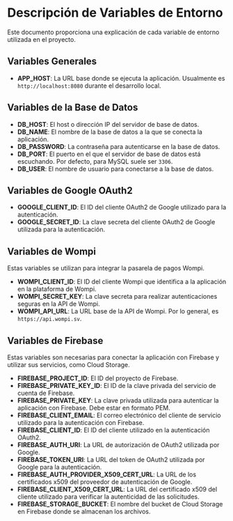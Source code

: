 # Descripción de Variables de Entorno

Este documento proporciona una explicación de cada variable de entorno utilizada en el proyecto.

## Variables Generales

- **APP_HOST**: La URL base donde se ejecuta la aplicación. Usualmente es `http://localhost:8080` durante el desarrollo local.

## Variables de la Base de Datos

- **DB_HOST**: El host o dirección IP del servidor de base de datos.
- **DB_NAME**: El nombre de la base de datos a la que se conecta la aplicación.
- **DB_PASSWORD**: La contraseña para autenticarse en la base de datos.
- **DB_PORT**: El puerto en el que el servidor de base de datos está escuchando. Por defecto, para MySQL suele ser `3306`.
- **DB_USER**: El nombre de usuario para conectarse a la base de datos.

## Variables de Google OAuth2

- **GOOGLE_CLIENT_ID**: El ID del cliente OAuth2 de Google utilizado para la autenticación.
- **GOOGLE_SECRET_ID**: La clave secreta del cliente OAuth2 de Google utilizada para la autenticación.

## Variables de Wompi

Estas variables se utilizan para integrar la pasarela de pagos Wompi.

- **WOMPI_CLIENT_ID**: El ID del cliente Wompi que identifica a la aplicación en la plataforma de Wompi.
- **WOMPI_SECRET_KEY**: La clave secreta para realizar autenticaciones seguras en la API de Wompi.
- **WOMPI_API_URL**: La URL base de la API de Wompi. Por lo general, es `https://api.wompi.sv`.

## Variables de Firebase

Estas variables son necesarias para conectar la aplicación con Firebase y utilizar sus servicios, como Cloud Storage.

- **FIREBASE_PROJECT_ID**: El ID del proyecto de Firebase.
- **FIREBASE_PRIVATE_KEY_ID**: El ID de la clave privada del servicio de cuenta de Firebase.
- **FIREBASE_PRIVATE_KEY**: La clave privada utilizada para autenticar la aplicación con Firebase. Debe estar en formato PEM.
- **FIREBASE_CLIENT_EMAIL**: El correo electrónico del cliente de servicio utilizado para la autenticación con Firebase.
- **FIREBASE_CLIENT_ID**: El ID del cliente utilizado en la autenticación OAuth2.
- **FIREBASE_AUTH_URI**: La URL de autorización de OAuth2 utilizada por Google.
- **FIREBASE_TOKEN_URI**: La URL del token de OAuth2 utilizada por Google para la autenticación.
- **FIREBASE_AUTH_PROVIDER_X509_CERT_URL**: La URL de los certificados x509 del proveedor de autenticación de Google.
- **FIREBASE_CLIENT_X509_CERT_URL**: La URL del certificado x509 del cliente utilizado para verificar la autenticidad de las solicitudes.
- **FIREBASE_STORAGE_BUCKET**: El nombre del bucket de Cloud Storage en Firebase donde se almacenan los archivos.

